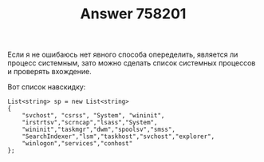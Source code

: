 ﻿---
title: "Answer 758201"
se.owner.user_id: 215404
se.owner.display_name: "Nick Proskuryakov"
se.owner.link: "https://ru.stackoverflow.com/users/215404/nick-proskuryakov"
se.answer_id: 758201
se.question_id: 758190
se.post_type: answer
se.score: 4
se.is_accepted: False
---
<p>Если я не ошибаюсь нет явного способа опеределить, является ли процесс системным, зато можно сделать список системных процессов и проверять вхождение.</p>

<p>Вот список навскидку:</p>

<pre><code>List&lt;string&gt; sp = new List&lt;string&gt;
{
    "svchost", "csrss", "System", "wininit",
    "irstrtsv","scrncap","lsass","System",
    "wininit","taskmgr","dwm","spoolsv","smss",
    "SearchIndexer","lsm","taskhost","svchost","explorer",
    "winlogon","services","conhost"
};
</code></pre>
